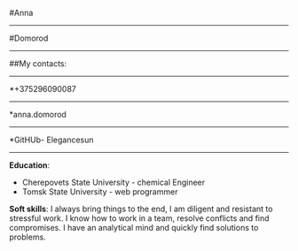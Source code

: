 #Anna 
*****
#Domorod
****
##My contacts:
****
*+375296090087
****
*anna.domorod
*****
*GitHUb- Elegancesun
*****
__Education__:
* Cherepovets State University - сhemical Engineer
* Tomsk State University - web programmer

__Soft skills__:
I always bring things to the end, I am diligent and resistant to stressful work. I know how to work in a team, resolve conflicts and find compromises. I have an analytical mind and quickly find solutions to problems.